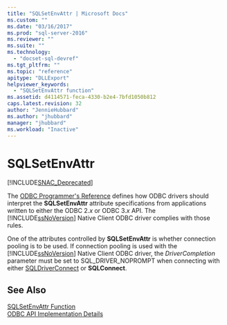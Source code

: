 ```yaml
---
title: "SQLSetEnvAttr | Microsoft Docs"
ms.custom: ""
ms.date: "03/16/2017"
ms.prod: "sql-server-2016"
ms.reviewer: ""
ms.suite: ""
ms.technology: 
  - "docset-sql-devref"
ms.tgt_pltfrm: ""
ms.topic: "reference"
apitype: "DLLExport"
helpviewer_keywords: 
  - "SQLSetEnvAttr function"
ms.assetid: d4114571-feca-4330-b2e4-7bfd1050b812
caps.latest.revision: 32
author: "JennieHubbard"
ms.author: "jhubbard"
manager: "jhubbard"
ms.workload: "Inactive"
---
```

# SQLSetEnvAttr
[!INCLUDE[SNAC_Deprecated](../../includes/snac-deprecated.md)]

  The [ODBC Programmer's Reference](http://go.microsoft.com/fwlink/?LinkId=45250) defines how ODBC drivers should interpret the **SQLSetEnvAttr** attribute specifications from applications written to either the ODBC 2.*x* or ODBC 3.*x* API. The [!INCLUDE[ssNoVersion](../../includes/ssnoversion-md.md)] Native Client ODBC driver complies with those rules.  
  
 One of the attributes controlled by **SQLSetEnvAttr** is whether connection pooling is to be used. If connection pooling is used with the [!INCLUDE[ssNoVersion](../../includes/ssnoversion-md.md)] Native Client ODBC driver, the *DriverCompletion* parameter must be set to SQL_DRIVER_NOPROMPT when connecting with either [SQLDriverConnect](../../relational-databases/native-client-odbc-api/sqldriverconnect.md) or **SQLConnect**.  
  
## See Also  
 [SQLSetEnvAttr Function](http://go.microsoft.com/fwlink/?LinkId=59369)   
 [ODBC API Implementation Details](../../relational-databases/native-client-odbc-api/odbc-api-implementation-details.md)  
  
  
